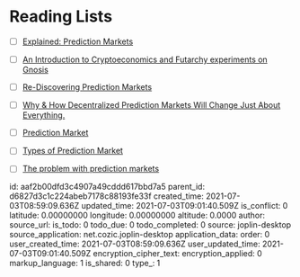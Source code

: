 # Reading Lists

- [ ] [Explained: Prediction Markets](https://schor.medium.com/decentralized-prediction-markets-explained-d9f0425d331c)
- [ ] [An Introduction to Cryptoeconomics and Futarchy experiments on Gnosis](https://medium.com/@consensus/an-introduction-to-cryptoeconomics-and-futarchy-experiments-on-gnosis-df85220f840a)
- [ ] [Re-Discovering Prediction Markets](https://blog.aeternity.com/re-discovering-prediction-markets-ac2e780bb263)
- [ ] [Why & How Decentralized Prediction Markets Will Change Just About Everything.](https://medium.com/@ConsenSys/why-how-decentralized-prediction-markets-will-change-just-about-everything-15ff02c98f7c)
- [ ] [Prediction Market](https://www.investopedia.com/terms/p/prediction-market.asp)
- [ ] [Types of Prediction Market](https://corporatefinanceinstitute.com/:/knowledge/trading-investing/prediction-market/)
- [ ] [The problem with prediction markets](https://insights.deribit.com/market-research/the-problem-with-prediction-markets/)



id: aaf2b00dfd3c4907a49cddd617bbd7a5
parent_id: d6827d3c1c224abeb7178c88193fe33f
created_time: 2021-07-03T08:59:09.636Z
updated_time: 2021-07-03T09:01:40.509Z
is_conflict: 0
latitude: 0.00000000
longitude: 0.00000000
altitude: 0.0000
author: 
source_url: 
is_todo: 0
todo_due: 0
todo_completed: 0
source: joplin-desktop
source_application: net.cozic.joplin-desktop
application_data: 
order: 0
user_created_time: 2021-07-03T08:59:09.636Z
user_updated_time: 2021-07-03T09:01:40.509Z
encryption_cipher_text: 
encryption_applied: 0
markup_language: 1
is_shared: 0
type_: 1